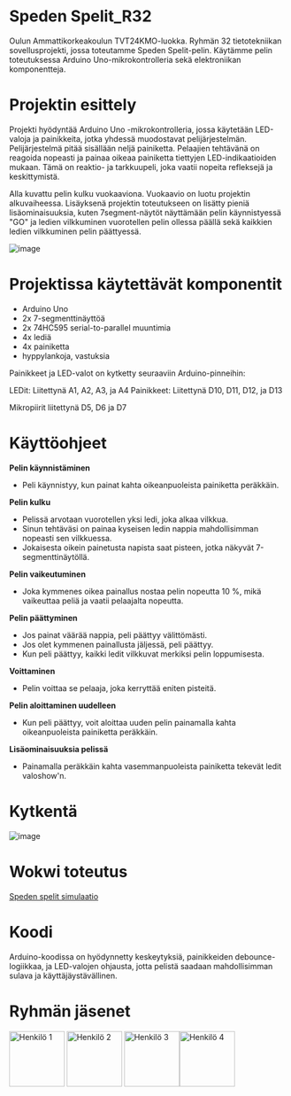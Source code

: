 # Speden Spelit_R32
Oulun Ammattikorkeakoulun TVT24KMO-luokka. Ryhmän 32 tietotekniikan sovellusprojekti, jossa toteutamme Speden Spelit-pelin. Käytämme pelin toteutuksessa Arduino Uno-mikrokontrolleria sekä elektroniikan komponentteja.

# Projektin esittely

Projekti hyödyntää Arduino Uno -mikrokontrolleria, jossa käytetään LED-valoja ja painikkeita, jotka yhdessä muodostavat pelijärjestelmän. Pelijärjestelmä pitää sisällään neljä painiketta. Pelaajien tehtävänä on reagoida nopeasti ja painaa oikeaa painiketta tiettyjen LED-indikaatioiden mukaan. Tämä on reaktio- ja tarkkuupeli, joka vaatii nopeita refleksejä ja keskittymistä. 

Alla kuvattu pelin kulku vuokaaviona. Vuokaavio on luotu projektin alkuvaiheessa. Lisäyksenä projektin toteutukseen on lisätty pieniä lisäominaisuuksia, kuten 7segment-näytöt näyttämään pelin käynnistyessä "GO" ja ledien vilkkuminen vuorotellen pelin ollessa päällä sekä kaikkien ledien vilkkuminen pelin päättyessä. 

![image](https://github.com/user-attachments/assets/504b3160-5fbb-436f-82a5-3e55a108ad21)


# Projektissa käytettävät komponentit
- 	Arduino Uno
- 	2x 7-segmenttinäyttöä
- 	2x 74HC595 serial-to-parallel muuntimia
- 	4x lediä
- 	4x painiketta
- 	hyppylankoja, vastuksia

Painikkeet ja LED-valot on kytketty seuraaviin Arduino-pinneihin:

LEDit: Liitettynä A1, A2, A3, ja A4
Painikkeet: Liitettynä D10, D11, D12, ja D13

Mikropiirit liitettynä D5, D6 ja D7

# Käyttöohjeet

**Pelin käynnistäminen**
- Peli käynnistyy, kun painat kahta oikeanpuoleista painiketta peräkkäin. 

**Pelin kulku**
- Pelissä arvotaan vuorotellen yksi ledi, joka alkaa vilkkua.
- Sinun tehtäväsi on painaa kyseisen ledin nappia mahdollisimman nopeasti sen vilkkuessa.
- Jokaisesta oikein painetusta napista saat pisteen, jotka näkyvät 7-segmenttinäytöllä.

**Pelin vaikeutuminen**
- Joka kymmenes oikea painallus nostaa pelin nopeutta 10 %, mikä vaikeuttaa peliä ja vaatii pelaajalta nopeutta. 

**Pelin päättyminen**
-	Jos painat väärää nappia, peli päättyy välittömästi.
-	Jos olet kymmenen painallusta jäljessä, peli päättyy. 
-	Kun peli päättyy, kaikki ledit vilkkuvat merkiksi pelin loppumisesta.

**Voittaminen**
- Pelin voittaa se pelaaja, joka kerryttää eniten pisteitä.

**Pelin aloittaminen uudelleen**
- Kun peli päättyy, voit aloittaa uuden pelin painamalla kahta oikeanpuoleista painiketta peräkkäin.

**Lisäominaisuuksia pelissä**
  - Painamalla peräkkäin kahta vasemmanpuoleista painiketta tekevät ledit valoshow'n.  



# Kytkentä
![image](https://github.com/user-attachments/assets/87d2d699-db9b-42f2-a33c-7433e69b6a8c)


# Wokwi toteutus

[Speden spelit simulaatio](https://wokwi.com/projects/411386628728743937)


# Koodi

Arduino-koodissa on hyödynnetty keskeytyksiä, painikkeiden debounce-logiikkaa, ja LED-valojen ohjausta, jotta pelistä saadaan mahdollisimman sulava ja käyttäjäystävällinen.


# Ryhmän jäsenet

<img src="https://github.com/jennysara.png" alt="Henkilö 1" width="100"> <img src="https://github.com/Janitamaaaria.png" alt="Henkilö 2" width="100"> <img src="https://github.com/mikkohaapea.png" alt="Henkilö 3" width="100"><img src="https://github.com/SariErv.png" alt="Henkilö 4" width="100">

